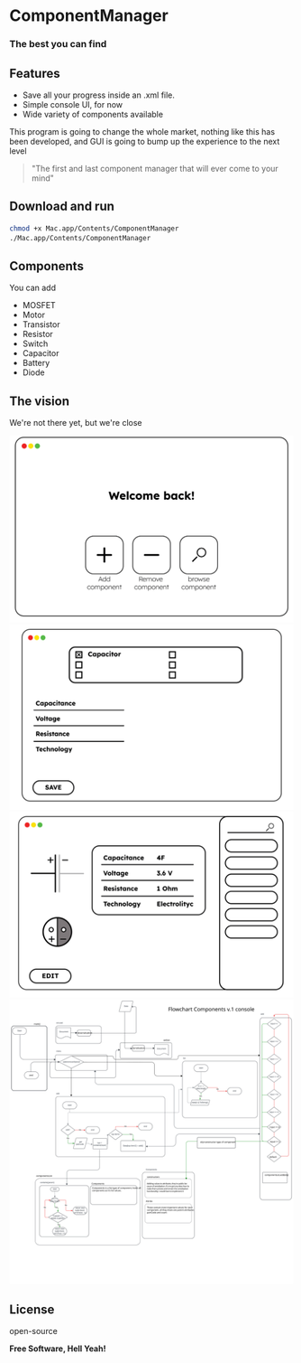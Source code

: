 # ComponentManager
### The best you can find



## Features

- Save all your progress inside an .xml file.
- Simple console UI, for now
- Wide variety of components available

This program is going to change the whole market, nothing like this has been developed, and GUI is going to bump up the experience to the next level

> "The first and last component manager that will ever come to your mind"

## Download and run

```sh
chmod +x Mac.app/Contents/ComponentManager
./Mac.app/Contents/ComponentManager
```
## Components
   You can add
   - MOSFET
   - Motor
   - Transistor
   - Resistor
   - Switch
   - Capacitor
   - Battery
   - Diode
## The vision
We're not there yet, but we're close

![alt text](https://github.com/matys2022/ComponentProject/blob/main/art1.png?raw=true)
![alt text](https://github.com/matys2022/ComponentProject/blob/main/art2.png?raw=true)
![alt text](https://github.com/matys2022/ComponentProject/blob/main/art3.png?raw=true)
![alt text](https://github.com/matys2022/ComponentProject/blob/main/FlowchartV.1.svg?raw=true)

## License

open-source

**Free Software, Hell Yeah!**
